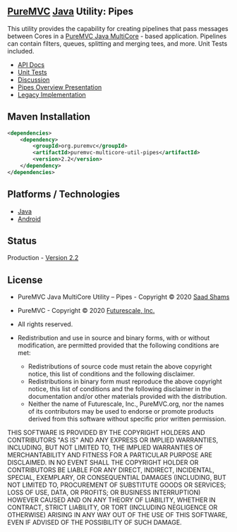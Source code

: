## [PureMVC](http://puremvc.github.com/) [Java](https://github.com/PureMVC/puremvc-java-multicore-framework/wiki) Utility: Pipes

This utility provides the capability for creating pipelines that pass messages between Cores in a [PureMVC Java MultiCore](https://github.com/PureMVC/puremvc-java-multicore-framework/wiki) - based application. 
Pipelines can contain filters, queues, splitting and merging tees, and more. Unit Tests included.

* [API Docs](http://puremvc.org/pages/docs/Java/pipes/)
* [Unit Tests](http://puremvc.github.io/pages/images/screenshots/PureMVC-Shot-Java-Pipes-UnitTests.png)
* [Discussion](http://forums.puremvc.org/index.php/topic,742.0.html)
* [Pipes Overview Presentation](http://puremvc.tv/#P002/T220)
* [Legacy Implementation](https://github.com/PureMVC/puremvc-java-util-pipes/tree/1.0.7)

## Maven Installation
```xml
<dependencies>
    <dependency>
        <groupId>org.puremvc</groupId>
        <artifactId>puremvc-multicore-util-pipes</artifactId>
        <version>2.2</version>
    </dependency>
</dependencies>
```

## Platforms / Technologies
* [Java](https://en.wikipedia.org/wiki/Java_(programming_language))
* [Android](https://en.wikipedia.org/wiki/Android_(operating_system))

## Status
Production - [Version 2.2](https://github.com/PureMVC/puremvc-java-util-pipes/blob/master/VERSION)

## License
* PureMVC Java MultiCore Utility – Pipes - Copyright © 2020 [Saad Shams](https://www.linkedin.com/in/muizz)
* PureMVC - Copyright © 2020 [Futurescale, Inc.](http://futurescale.com/)
* All rights reserved.

* Redistribution and use in source and binary forms, with or without modification, are permitted provided that the following conditions are met:

  * Redistributions of source code must retain the above copyright notice, this list of conditions and the following disclaimer.
  * Redistributions in binary form must reproduce the above copyright notice, this list of conditions and the following disclaimer in the documentation and/or other materials provided with the distribution.
  * Neither the name of Futurescale, Inc., PureMVC.org, nor the names of its contributors may be used to endorse or promote products derived from this software without specific prior written permission.

THIS SOFTWARE IS PROVIDED BY THE COPYRIGHT HOLDERS AND CONTRIBUTORS "AS IS" AND ANY EXPRESS OR IMPLIED WARRANTIES, INCLUDING, BUT NOT LIMITED TO, THE IMPLIED WARRANTIES OF MERCHANTABILITY AND FITNESS FOR A PARTICULAR PURPOSE ARE DISCLAIMED. IN NO EVENT SHALL THE COPYRIGHT HOLDER OR CONTRIBUTORS BE LIABLE FOR ANY DIRECT, INDIRECT, INCIDENTAL, SPECIAL, EXEMPLARY, OR CONSEQUENTIAL DAMAGES (INCLUDING, BUT NOT LIMITED TO, PROCUREMENT OF SUBSTITUTE GOODS OR SERVICES; LOSS OF USE, DATA, OR PROFITS; OR BUSINESS INTERRUPTION) HOWEVER CAUSED AND ON ANY THEORY OF LIABILITY, WHETHER IN CONTRACT, STRICT LIABILITY, OR TORT (INCLUDING NEGLIGENCE OR OTHERWISE) ARISING IN ANY WAY OUT OF THE USE OF THIS SOFTWARE, EVEN IF ADVISED OF THE POSSIBILITY OF SUCH DAMAGE.
